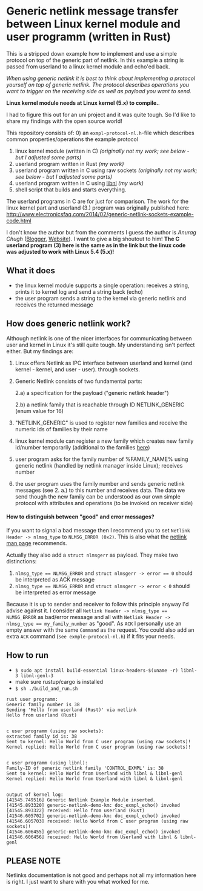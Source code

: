 # Generic netlink message transfer between Linux kernel module and user programm (written in Rust)

This is a stripped down example how to implement and use a simple protocol on top of the generic part of netlink.
In this example a string is passed from userland to a linux kernel module and echo'ed back.

_When using generic netlink it is best to think about implementing a protocol yourself on top of generic netlink. 
The protocol describes operations you want to trigger on the receiving side as well as payload you want to send._

**Linux kernel module needs at Linux kernel (5.x) to compile.**.

I had to figure this out for an uni project and it was quite tough. So I'd like to share my findings
with the open source world!

This repository consists of:
0) an `exmpl-protocol-nl.h`-file which describes common properties/operations the example protocol
1) linux kernel module (written in C) _(originally not my work; see below - but I adjusted some parts)_
2) userland program written in Rust _(my work)_
3) userland program written in C using raw sockets  _(originally not my work; see below - but I adjusted some parts)_
3) userland program written in C using [libnl](https://www.infradead.org/~tgr/libnl/) _(my work)_
4) shell script that builds and starts everything.

The userland programs in C are for just for comparison. The work for the linux kernel part and userland (3.)
program was originally published here: 
http://www.electronicsfaq.com/2014/02/generic-netlink-sockets-example-code.html

I don't know the author but from the comments I guess the author is *Anurag Chugh* ([Blogger](https://www.blogger.com/profile/15390575283968794206), [Website](http://www.lithiumhead.com/)). I want to give a big shoutout to him! 
**The C userland program (3) here is the same as in the link but the linux code was adjusted to work with Linux 5.4 (5.x)!**

## What it does
- the linux kernel module supports a single operation: receives a string, prints it to kernel log and send a string back (echo)
- the user program sends a string to the kernel via generic netlink and receives the returned message

## How does generic netlink work?
Although netlink is one of the nicer interfaces for communicating between user and kernel in Linux it's still
quite tough. My understanding isn't perfect either. But my findings are:
1) Linux offers Netlink as IPC interface between userland and kernel (and kernel - kernel, and user - user). through sockets.
  
2) Generic Netlink consists of two fundamental parts:
   
   2.a) a specification for the payload ("generic netlink header")
   
   2.b) a netlink family that is reachable through ID NETLINK_GENERIC (enum value for 16)

3) "NETLINK_GENERIC" is used to register new families and receive the numeric ids of families by their name
4) linux kernel module can register a new family which creates new family id/number temporarily
   (additional to the families [here](https://github.com/torvalds/linux/blob/master/include/uapi/linux/netlink.h))
5) user program asks for the family number of %FAMILY_NAME% using generic netlink (handled by netlink manager inside Linux);
   receives number
6) the user program uses the family number and sends generic netlink messages (see 2. a.) to this number and receives data.
   The data we send though the new family can be understood as our own simple protocol with attributes and operations
   (to be invoked on receiver side)

#### How to distinguish between "good" and error messages?
If you want to signal a bad message then I recommend you to set `Netlink Header -> nlmsg_type` to
`NLMSG_ERROR (0x2)`. This is also what the [netlink man page](https://linux.die.net/man/7/netlink) recommends.

Actually they also add a `struct nlmsgerr` as payload. They make two distinctions:
  1) `nlmsg_type == NLMSG_ERROR` and  `struct nlmsgerr -> error == 0` should be interpreted as ACK message
  2) `nlmsg_type == NLMSG_ERROR` and  `struct nlmsgerr -> error < 0` should be interpreted as error message

Because it is up to sender and receiver to follow this principle anyway I'd advise against it.
I consider all `Netlink Header -> nlmsg_type == NLMSG_ERROR` as bad/error message and all with
`Netlink Header -> nlmsg_type == my_family_number` as "good". As `ACK` I personally use an empty answer
with the same `Command` as the request. You could also add an extra `ACK` command (`see exmple-protocol-nl.h`)
if it fits your needs.

## How to run
- `$ sudo apt install build-essential linux-headers-$(uname -r) libnl-3 libnl-genl-3` 
- make sure rustup/cargo is installed
- `$ sh ./build_and_run.sh`
```
rust user programm:
Generic family number is 38
Sending 'Hello from userland (Rust)' via netlink
Hello from userland (Rust)


c user programm (using raw sockets):
extracted family id is: 38
Sent to kernel: Hello World from C user program (using raw sockets)!
Kernel replied: Hello World from C user program (using raw sockets)!


c user programm (using libnl):
Family-ID of generic netlink family 'CONTROL_EXMPL' is: 38
Sent to kernel: Hello World from Userland with libnl & libnl-genl
Kernel replied: Hello World from Userland with libnl & libnl-genl


output of kernel log:
[41545.749516] Generic Netlink Example Module inserted.
[41545.893320] generic-netlink-demo-km: doc_exmpl_echo() invoked
[41545.893322] received: Hello from userland (Rust)
[41546.605702] generic-netlink-demo-km: doc_exmpl_echo() invoked
[41546.605703] received: Hello World from C user program (using raw sockets)!
[41546.606455] generic-netlink-demo-km: doc_exmpl_echo() invoked
[41546.606456] received: Hello World from Userland with libnl & libnl-genl
```

## PLEASE NOTE
Netlinks documentation is not good and perhaps not all my information here is right. I just want to share
with you what worked for me.
